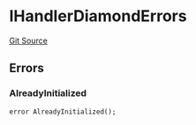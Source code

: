 # IHandlerDiamondErrors
[Git Source](https://github.com/thrackle-io/tron/blob/a6e068f4bc8dd6e86015430d874759ac1519196d/src/common/IErrors.sol)


## Errors
### AlreadyInitialized

```solidity
error AlreadyInitialized();
```

